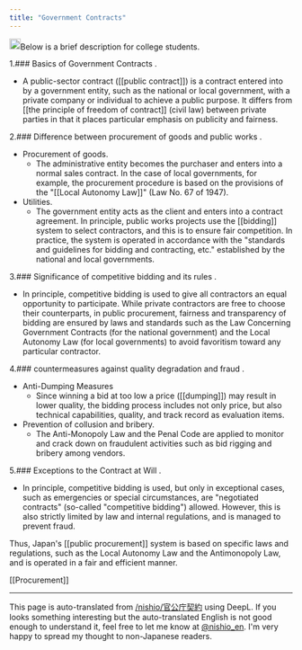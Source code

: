 ```yaml
---
title: "Government Contracts"
---
```


<img src='https://scrapbox.io/api/pages/nishio-en/o3-mini-high/icon' alt='o3-mini-high.icon' height="19.5"/>Below is a brief description for college students.

1.### Basics of Government Contracts
.
- A public-sector contract ([[public contract]]) is a contract entered into by a government entity, such as the national or local government, with a private company or individual to achieve a public purpose. It differs from [[the principle of freedom of contract]] (civil law) between private parties in that it places particular emphasis on publicity and fairness.

2.### Difference between procurement of goods and public works
.
- Procurement of goods.
    - The administrative entity becomes the purchaser and enters into a normal sales contract. In the case of local governments, for example, the procurement procedure is based on the provisions of the "[[Local Autonomy Law]]" (Law No. 67 of 1947).
- Utilities.
    - The government entity acts as the client and enters into a contract agreement. In principle, public works projects use the [[bidding]] system to select contractors, and this is to ensure fair competition. In practice, the system is operated in accordance with the "standards and guidelines for bidding and contracting, etc." established by the national and local governments.

3.### Significance of competitive bidding and its rules
.
- In principle, competitive bidding is used to give all contractors an equal opportunity to participate. While private contractors are free to choose their counterparts, in public procurement, fairness and transparency of bidding are ensured by laws and standards such as the Law Concerning Government Contracts (for the national government) and the Local Autonomy Law (for local governments) to avoid favoritism toward any particular contractor.

4.### countermeasures against quality degradation and fraud
.
- Anti-Dumping Measures
    - Since winning a bid at too low a price ([[dumping]]) may result in lower quality, the bidding process includes not only price, but also technical capabilities, quality, and track record as evaluation items.
- Prevention of collusion and bribery.
    - The Anti-Monopoly Law and the Penal Code are applied to monitor and crack down on fraudulent activities such as bid rigging and bribery among vendors.

5.### Exceptions to the Contract at Will
.
- In principle, competitive bidding is used, but only in exceptional cases, such as emergencies or special circumstances, are "negotiated contracts" (so-called "competitive bidding") allowed. However, this is also strictly limited by law and internal regulations, and is managed to prevent fraud.

Thus, Japan's [[public procurement]] system is based on specific laws and regulations, such as the Local Autonomy Law and the Antimonopoly Law, and is operated in a fair and efficient manner.


[[Procurement]]

---
This page is auto-translated from [/nishio/官公庁契約](https://scrapbox.io/nishio/官公庁契約) using DeepL. If you looks something interesting but the auto-translated English is not good enough to understand it, feel free to let me know at [@nishio_en](https://twitter.com/nishio_en). I'm very happy to spread my thought to non-Japanese readers.